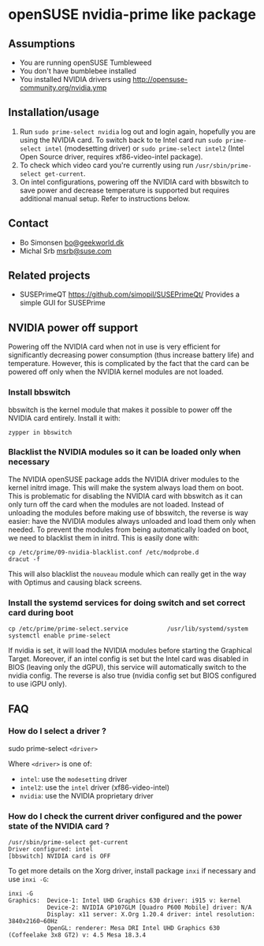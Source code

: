 openSUSE nvidia-prime like package
==================================

Assumptions
-----------

* You are running openSUSE Tumbleweed
* You don't have bumblebee installed
* You installed NVIDIA drivers using http://opensuse-community.org/nvidia.ymp

Installation/usage
------------------

1. Run `sudo prime-select nvidia` log out and login again, hopefully you are
   using the NVIDIA card. To switch back to te Intel card run `sudo prime-select intel` (modesetting driver) or 
   `sudo prime-select intel2` (Intel Open Source driver, requires xf86-video-intel package).
2. To check which video card you're currently using run `/usr/sbin/prime-select get-current`.
3. On intel configurations, powering off the NVIDIA card with bbswitch to save power and decrease temperature is supported but requires additional manual setup. Refer to instructions below.

Contact
-------

* Bo Simonsen <bo@geekworld.dk>
* Michal Srb <msrb@suse.com>

Related projects
----------------

* SUSEPrimeQT <https://github.com/simopil/SUSEPrimeQt/> Provides a simple GUI for SUSEPrime

NVIDIA power off support
-------------------------

Powering off the NVIDIA card when not in use is very efficient for significantly decreasing power consumption (thus increase battery life) and temperature. However, this is complicated by the fact that the card can be powered off
only when the NVIDIA kernel modules are not loaded.

### Install bbswitch

bbswitch is the kernel module that makes it possible to power off the NVIDIA card entirely.
Install it with:

```
zypper in bbswitch
```

### Blacklist the NVIDIA modules so it can be loaded only when necessary

The NVIDIA openSUSE package adds the NVIDIA driver modules to the kernel initrd image. This will make the system always load them on boot. This is problematic for disabling the NVIDIA card with bbswitch as it can only turn off the card when the modules are not loaded. Instead of unloading the modules before making use of bbswitch, the reverse is way easier: have the NVIDIA modules always unloaded and load them only when needed.
To prevent the modules from being automatically loaded on boot, we need to blacklist them in initrd.
This is easily done with:

```
cp /etc/prime/09-nvidia-blacklist.conf /etc/modprobe.d
dracut -f
```

This will also blacklist the `nouveau` module which can really get in the way with Optimus and causing black screens.

### Install the systemd services for doing switch and set correct card during boot

```
cp /etc/prime/prime-select.service           /usr/lib/systemd/system
systemctl enable prime-select
```

If nvidia is set, it will load the NVIDIA modules before starting the Graphical Target.
Moreover, if an intel config is set but the Intel card was disabled in BIOS (leaving only the dGPU), this service will automatically switch to the nvidia config.
The reverse is also true (nvidia config set but BIOS configured to use iGPU only).


## FAQ

### How do I select a driver ?

sudo prime-select `<driver>`

Where `<driver>` is one of:

- `intel`: use the `modesetting` driver
- `intel2`: use the `intel` driver (xf86-video-intel)
- `nvidia`: use the NVIDIA proprietary driver


### How do I check the current driver configured and the power state of the NVIDIA card ?

```
/usr/sbin/prime-select get-current
Driver configured: intel
[bbswitch] NVIDIA card is OFF
```

To get more details on the Xorg driver, install package `inxi` if necessary and use `inxi -G`:

```
inxi -G
Graphics:  Device-1: Intel UHD Graphics 630 driver: i915 v: kernel 
           Device-2: NVIDIA GP107GLM [Quadro P600 Mobile] driver: N/A 
           Display: x11 server: X.Org 1.20.4 driver: intel resolution: 3840x2160~60Hz 
           OpenGL: renderer: Mesa DRI Intel UHD Graphics 630 (Coffeelake 3x8 GT2) v: 4.5 Mesa 18.3.4
```
